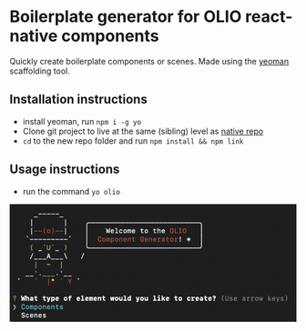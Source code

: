 # Boilerplate generator for OLIO react-native components

Quickly create boilerplate components or scenes. Made using the [yeoman](https://yeoman.io/) scaffolding tool.

## Installation instructions

- install yeoman, run `npm i -g yo`
- Clone git project to live at the same (sibling) level as [native repo](https://github.com/OLIOEX/native)
- `cd` to the new repo folder and run `npm install && npm link`


## Usage instructions

- run the command `yo olio`

![Screenshot](./screen.png)

